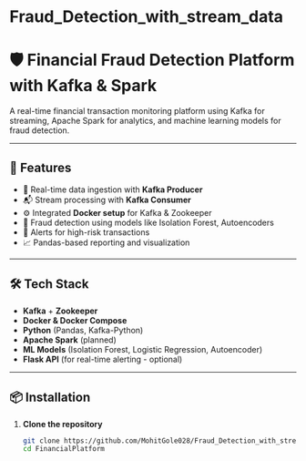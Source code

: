 # Fraud_Detection_with_stream_data

# 🛡️ Financial Fraud Detection Platform with Kafka & Spark

A real-time financial transaction monitoring platform using Kafka for streaming, Apache Spark for analytics, and machine learning models for fraud detection.

---

## 🚀 Features

- 🔄 Real-time data ingestion with **Kafka Producer**
- 📬 Stream processing with **Kafka Consumer**
- ⚙️ Integrated **Docker setup** for Kafka & Zookeeper
- 🧠 Fraud detection using models like Isolation Forest, Autoencoders
- 📝 Alerts for high-risk transactions
- 📈 Pandas-based reporting and visualization

---

## 🛠️ Tech Stack

- **Kafka** + **Zookeeper**
- **Docker & Docker Compose**
- **Python** (Pandas, Kafka-Python)
- **Apache Spark** (planned)
- **ML Models** (Isolation Forest, Logistic Regression, Autoencoder)
- **Flask API** (for real-time alerting - optional)

---

## 📦 Installation

1. **Clone the repository**
   ```bash
   git clone https://github.com/MohitGole028/Fraud_Detection_with_stream_data.git
   cd FinancialPlatform
